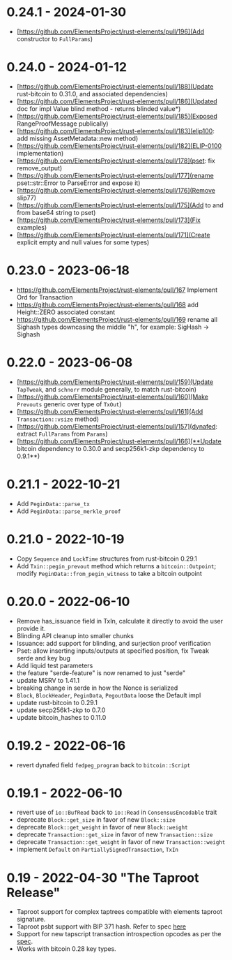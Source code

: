
# 0.24.1 - 2024-01-30

* [https://github.com/ElementsProject/rust-elements/pull/196](Add constructor to `FullParams`)

# 0.24.0 - 2024-01-12

* [https://github.com/ElementsProject/rust-elements/pull/188](Update rust-bitcoin to 0.31.0, and associated dependencies)
* [https://github.com/ElementsProject/rust-elements/pull/186](Updated doc for impl Value blind method - returns blinded value*)
* [https://github.com/ElementsProject/rust-elements/pull/185](Exposed RangeProofMessage publically)
* [https://github.com/ElementsProject/rust-elements/pull/183](elip100: add missing AssetMetadata::new method)
* [https://github.com/ElementsProject/rust-elements/pull/182](ELIP-0100 implementation)
* [https://github.com/ElementsProject/rust-elements/pull/178](pset: fix remove_output)
* [https://github.com/ElementsProject/rust-elements/pull/177](rename pset::str::Error to ParseError and expose it)
* [https://github.com/ElementsProject/rust-elements/pull/176](Remove slip77)
* [https://github.com/ElementsProject/rust-elements/pull/175](Add to and from base64 string to pset)
* [https://github.com/ElementsProject/rust-elements/pull/173](Fix examples)
* [https://github.com/ElementsProject/rust-elements/pull/171](Create explicit empty and null values for some types)

# 0.23.0 - 2023-06-18

* https://github.com/ElementsProject/rust-elements/pull/167 Implement Ord for Transaction
* https://github.com/ElementsProject/rust-elements/pull/168 add Height::ZERO associated constant
* https://github.com/ElementsProject/rust-elements/pull/169 rename all Sighash types downcasing the middle "h", for example: SigHash -> Sighash

# 0.22.0 - 2023-06-08

* [https://github.com/ElementsProject/rust-elements/pull/159](Update `TapTweak`, and `schnorr` module generally, to match rust-bitcoin)
* [https://github.com/ElementsProject/rust-elements/pull/160](Make `Prevouts` generic over type of `TxOut`)
* [https://github.com/ElementsProject/rust-elements/pull/161](Add `Transaction::vsize` method)
* [https://github.com/ElementsProject/rust-elements/pull/157](dynafed: extract `FullParams` from `Params`)
* [https://github.com/ElementsProject/rust-elements/pull/166](**Update bitcoin dependency to 0.30.0 and secp256k1-zkp dependency to 0.9.1**)

# 0.21.1 - 2022-10-21

- Add `PeginData::parse_tx`
- Add `PeginData::parse_merkle_proof`

# 0.21.0 - 2022-10-19

- Copy `Sequence` and `LockTime` structures from rust-bitcoin 0.29.1
- Add `Txin::pegin_prevout` method which returns a `bitcoin::Outpoint`; modify `PeginData::from_pegin_witness` to take a bitcoin outpoint

# 0.20.0 - 2022-06-10

- Remove has_issuance field in TxIn, calculate it directly to avoid the user provide it.
- Blinding API cleanup into smaller chunks
- Issuance: add support for blinding, and surjection proof verification
- Pset: allow inserting inputs/outputs at specified position, fix Tweak serde and key bug
- Add liquid test parameters
- the feature "serde-feature" is now renamed to just "serde"
- update MSRV to 1.41.1
- breaking change in serde in how the Nonce is serialized
- `Block`, `BlockHeader`, `PeginData`, `PegoutData` loose the Default impl
- update rust-bitcoin to 0.29.1
- update secp256k1-zkp to 0.7.0
- update bitcoin_hashes to 0.11.0

# 0.19.2 - 2022-06-16

- revert dynafed field `fedpeg_program` back to `bitcoin::Script`

# 0.19.1 - 2022-06-10

- revert use of `io::BufRead` back to `io::Read` in `ConsensusEncodable` trait
- deprecate `Block::get_size` in favor of new `Block::size`
- deprecate `Block::get_weight` in favor of new `Block::weight`
- deprecate `Transaction::get_size` in favor of new `Transaction::size`
- deprecate `Transaction::get_weight` in favor of new `Transaction::weight`
- implement `Default` on `PartiallySignedTransaction`, `TxIn`

# 0.19 - 2022-04-30 "The Taproot Release"

- Taproot support for complex taptrees compatible with elements taproot signature.
- Taproot psbt support with BIP 371
hash. Refer to spec [here](https://github.com/ElementsProject/elements/blob/master/doc/taproot-sighash.mediawiki)
- Support for new tapscript transaction introspection opcodes as per the [spec](https://github.com/ElementsProject/elements/blob/master/doc/tapscript_opcodes.md).
- Works with bitcoin 0.28 key types.
